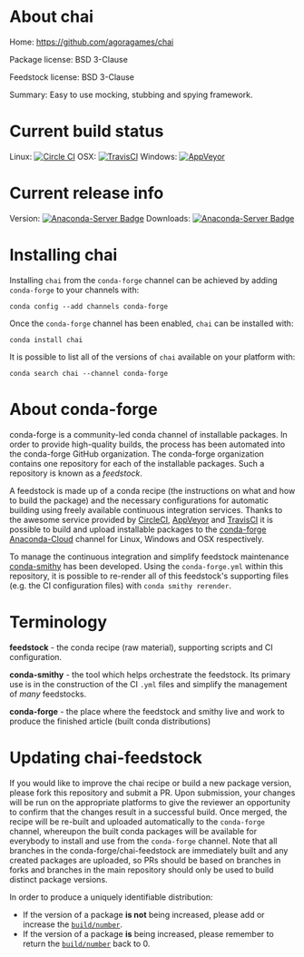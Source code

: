 About chai
==========

Home: https://github.com/agoragames/chai

Package license: BSD 3-Clause

Feedstock license: BSD 3-Clause

Summary: Easy to use mocking, stubbing and spying framework.



Current build status
====================

Linux: [![Circle CI](https://circleci.com/gh/conda-forge/chai-feedstock.svg?style=shield)](https://circleci.com/gh/conda-forge/chai-feedstock)
OSX: [![TravisCI](https://travis-ci.org/conda-forge/chai-feedstock.svg?branch=master)](https://travis-ci.org/conda-forge/chai-feedstock)
Windows: [![AppVeyor](https://ci.appveyor.com/api/projects/status/github/conda-forge/chai-feedstock?svg=True)](https://ci.appveyor.com/project/conda-forge/chai-feedstock/branch/master)

Current release info
====================
Version: [![Anaconda-Server Badge](https://anaconda.org/conda-forge/chai/badges/version.svg)](https://anaconda.org/conda-forge/chai)
Downloads: [![Anaconda-Server Badge](https://anaconda.org/conda-forge/chai/badges/downloads.svg)](https://anaconda.org/conda-forge/chai)

Installing chai
===============

Installing `chai` from the `conda-forge` channel can be achieved by adding `conda-forge` to your channels with:

```
conda config --add channels conda-forge
```

Once the `conda-forge` channel has been enabled, `chai` can be installed with:

```
conda install chai
```

It is possible to list all of the versions of `chai` available on your platform with:

```
conda search chai --channel conda-forge
```


About conda-forge
=================

conda-forge is a community-led conda channel of installable packages.
In order to provide high-quality builds, the process has been automated into the
conda-forge GitHub organization. The conda-forge organization contains one repository
for each of the installable packages. Such a repository is known as a *feedstock*.

A feedstock is made up of a conda recipe (the instructions on what and how to build
the package) and the necessary configurations for automatic building using freely
available continuous integration services. Thanks to the awesome service provided by
[CircleCI](https://circleci.com/), [AppVeyor](http://www.appveyor.com/)
and [TravisCI](https://travis-ci.org/) it is possible to build and upload installable
packages to the [conda-forge](https://anaconda.org/conda-forge)
[Anaconda-Cloud](http://docs.anaconda.org/) channel for Linux, Windows and OSX respectively.

To manage the continuous integration and simplify feedstock maintenance
[conda-smithy](http://github.com/conda-forge/conda-smithy) has been developed.
Using the ``conda-forge.yml`` within this repository, it is possible to re-render all of
this feedstock's supporting files (e.g. the CI configuration files) with ``conda smithy rerender``.


Terminology
===========

**feedstock** - the conda recipe (raw material), supporting scripts and CI configuration.

**conda-smithy** - the tool which helps orchestrate the feedstock.
                   Its primary use is in the construction of the CI ``.yml`` files
                   and simplify the management of *many* feedstocks.

**conda-forge** - the place where the feedstock and smithy live and work to
                  produce the finished article (built conda distributions)


Updating chai-feedstock
=======================

If you would like to improve the chai recipe or build a new
package version, please fork this repository and submit a PR. Upon submission,
your changes will be run on the appropriate platforms to give the reviewer an
opportunity to confirm that the changes result in a successful build. Once
merged, the recipe will be re-built and uploaded automatically to the
`conda-forge` channel, whereupon the built conda packages will be available for
everybody to install and use from the `conda-forge` channel.
Note that all branches in the conda-forge/chai-feedstock are
immediately built and any created packages are uploaded, so PRs should be based
on branches in forks and branches in the main repository should only be used to
build distinct package versions.

In order to produce a uniquely identifiable distribution:
 * If the version of a package **is not** being increased, please add or increase
   the [``build/number``](http://conda.pydata.org/docs/building/meta-yaml.html#build-number-and-string).
 * If the version of a package **is** being increased, please remember to return
   the [``build/number``](http://conda.pydata.org/docs/building/meta-yaml.html#build-number-and-string)
   back to 0.
